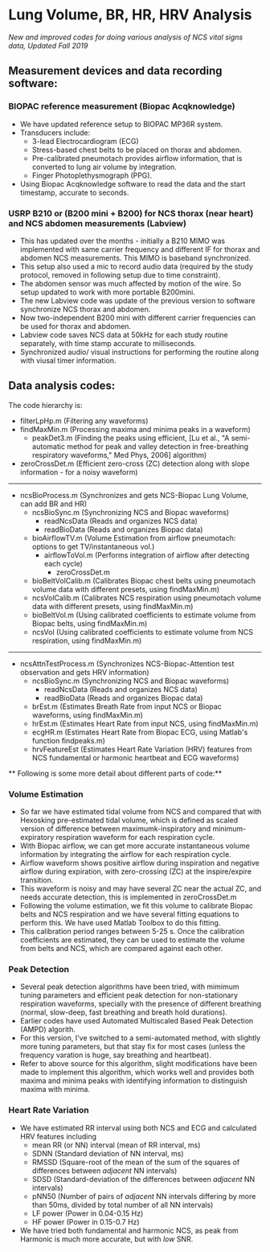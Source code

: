 # Lung Volume, BR, HR, HRV Analysis

*New and improved codes for doing various analysis of NCS vital signs data, Updated Fall 2019*

## Measurement devices and data recording software:

### BIOPAC reference measurement (Biopac Acqknowledge)
* We have updated reference setup to BIOPAC MP36R system.
* Transducers include:
	* 3-lead Electrocardiogram (ECG)
	* Stress-based chest belts to be placed on thorax and abdomen.
	* Pre-calibrated pneumotach provides airflow information, that is converted to lung air volume by integration.
	* Finger Photoplethysmograph (PPG).
* Using Biopac Acqknowledge software to read the data and the start timestamp, accurate to seconds.

### USRP B210 or (B200 mini + B200) for NCS thorax (near heart) and NCS abdomen measurements (Labview)
* This has updated over the months - initially a B210 MIMO was implemented with same carrier frequency and different IF for thorax and abdomen NCS measurements. This MIMO is baseband synchronized.
* This setup also used a mic to record audio data (required by the study protocol, removed in following setup due to time constraint).
* The abdomen sensor was much affected by motion of the wire. So setup updated to work with more portable B200mini.
* The new Labview code was update of the previous version to software synchronize NCS thorax and abdomen.
* Now two-independent B200 mini with different carrier frequencies can be used for thorax and abdomen. 
* Labview code saves NCS data at 50kHz for each study routine separately, with time stamp accurate to milliseconds.
* Synchronized audio/ visual instructions for performing the routine along with viusal timer information.

## Data analysis codes:
The code hierarchy is: 
* filterLpHp.m (Filtering any waveforms)
* findMaxMin.m (Processing maxima and minima peaks in a waveform)
	* peakDet3.m (Finding the peaks using efficient, [Lu et al., "A semi-automatic method for peak and valley detection in free-breathing respiratory waveforms," Med Phys, 2006] algorithm)
* zeroCrossDet.m (Efficient zero-cross (ZC) detection along with slope information - for a noisy waveform)

--------------------------------------------------------------------------------------------------------------------------

* ncsBioProcess.m (Synchronizes and gets NCS-Biopac Lung Volume, can add BR and HR)
	* ncsBioSync.m (Synchronizing NCS and Biopac waveforms)
		* readNcsData (Reads and organizes NCS data)
		* readBioData (Reads and organizes Biopac data)
	* bioAirflowTV.m (Volume Estimation from airflow pneumotach: options to get TV/instantaneous vol.)
		* airflowToVol.m (Performs integration of airflow after detecting each cycle)
			* zeroCrossDet.m
	* bioBeltVolCalib.m (Calibrates Biopac chest belts using pneumotach volume data with different presets, using findMaxMin.m)
	* ncsVolCalib.m (Calibrates NCS respiration using pneumotach volume data with different presets, using findMaxMin.m)
	* bioBeltVol.m (Using calibrated coefficients to estimate volume from Biopac belts, using findMaxMin.m)
	* ncsVol (Using calibrated coefficients to estimate volume from NCS respiration, using findMaxMin.m)
	
--------------------------------------------------------------------------------------------------------------------------

* ncsAttnTestProcess.m (Synchronizes NCS-Biopac-Attention test observation and gets HRV information)
	* ncsBioSync.m (Synchronizing NCS and Biopac waveforms)
		* readNcsData (Reads and organizes NCS data)
		* readBioData (Reads and organizes Biopac data)
	* brEst.m (Estimates Breath Rate from input NCS or Biopac waveforms, using findMaxMin.m)
	* hrEst.m (Estimates Heart Rate from input NCS, using findMaxMin.m)
	* ecgHR.m (Estimates Heart Rate from Biopac ECG, using Matlab's function findpeaks.m)
	* hrvFeatureEst (Estimates Heart Rate Variation (HRV) features from NCS fundamental or harmonic heartbeat and ECG waveforms)
	
** Following is some more detail about different parts of code:**

### Volume Estimation

* So far we have estimated tidal volume from NCS and compared that with Hexosking pre-estimated tidal volume, which is defined as scaled version of difference between maximumk-inspiratory and minimum-expiratory respiration waveform for each respiration cycle.
* With Biopac airflow, we can get more accurate instantaneous volume information by integrating the airflow for each respiration cycle.
* Airflow waveform shows positive airflow during inspiration and negative airflow during expiration, with zero-crossing (ZC) at the inspire/expire transition. 
* This waveform is noisy and may have several ZC near the actual ZC, and needs accurate detection, this is implemented in zeroCrossDet.m
* Following the volume estimation, we fit this volume to calibrate Biopac belts and NCS respiration and we have several fitting equations to perform this. We have used Matlab Toolbox to do this fitting. 
* This calibration period ranges between 5-25 s. Once the calibration coefficients are estimated, they can be used to estimate the volume from belts and NCS, which are compared against each other.

### Peak Detection

* Several peak detection algorithms have been tried, with mimimum tuning parameters and efficient peak detection for non-stationary respiration waveforms, specially with the presence of different breathing (normal, slow-deep, fast breathing and breath hold durations).
* Earlier codes have used Automated Multiscaled Based Peak Detection (AMPD) algorith. 
* For this version, I've switched to a semi-automated method, with slightly more tuning parameters, but that stay fix for most cases (unless the frequency varation is huge, say breathing and heartbeat).
* Refer to above source for this algorithm, slight modifications have been made to implement this algorithm, which works well and provides both maxima and minima peaks with identifying information to distinguish maxima with minima.

### Heart Rate Variation

* We have estimated RR interval using both NCS and ECG and calculated HRV features including
	* mean RR (or NN) interval (mean of RR interval, ms)
	* SDNN (Standard deviation of NN interval, ms)
	* RMSSD (Square-root of the mean of the sum of the squares of differences between *adjacent* NN intervals)
	* SDSD (Standard-deviation of the differences between *adjacent* NN intervals)
	* pNN50 (Number of pairs of *adjacent* NN intervals differing by more than 50ms, divided by total number of all NN intervals)
	* LF power (Power in 0.04-0.15 Hz)
	* HF power (Power in 0.15-0.7 Hz)
* We have tried both fundamental and harmonic NCS, as peak from Harmonic is much more accurate, but with *low* SNR.







